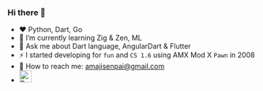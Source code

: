 ### Hi there 👋

- ❤️ Python, Dart, Go
- 🌱 I’m currently learning Zig & Zen, ML
- 💬 Ask me about Dart language, AngularDart & Flutter
- ⚡ I started developing for `fun` and `CS 1.6` using AMX Mod X `Pawn` in 2008
- 📧 How to reach me: [amajisenpai@gmail.com](mailto:amajisenpai@gmail.com)
- <a href="https://www.buymeacoffee.com/ykmnkmi" target="_blank"><img alt="Buy Me A Coffee" height="25px" src="https://cdn.buymeacoffee.com/buttons/default-orange.png"></a>
